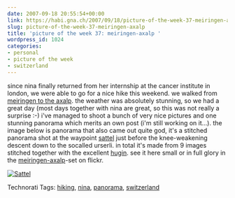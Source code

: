 ```yaml
---
date: 2007-09-18 20:55:54+00:00
link: https://habi.gna.ch/2007/09/18/picture-of-the-week-37-meiringen-axalp/
slug: picture-of-the-week-37-meiringen-axalp
title: 'picture of the week 37: meiringen-axalp '
wordpress_id: 1024
categories:
- personal
- picture of the week
- switzerland
---
```


since nina finally returned from her internship at the cancer institute in london, we were able to go for a nice hike this weekend. we walked from [meiringen to the axalp](http://tinyurl.com/2zxpop). the weather was absolutely stunning, so we had a great day (most days together with nina are great, so this was not really a surprise :-)
i've managed to shoot a bunch of  very nice pictures and one stunning panorama which merits an own post (i'm still working on it...).
the image below is panorama that also came out quite god, it's a stitched panorama shot at the waypoint [sattel](http://map.search.ch/meiringen?x=-2657&y=546&poi=verkehr,gastro,geo,anzeigen) just before the knee-weakening descent down to the socalled urserli. in total it's made from 9 images stitched together with the excellent [hugin](http://hugin.sourceforge.net/).
see it here small or in full glory in the [meiringen-axalp](https://flickr.com/photos/habi/sets/72157602063046768/)-set on flickr.



[![Sattel](https://habi.gna.ch/wp-content/uploads/2007/09/sattel-tm.jpg)](https://habi.gna.ch/wp-content/uploads/2007/09/sattel.jpg)




Technorati Tags: [hiking](http://www.technorati.com/tag/hiking), [nina](http://www.technorati.com/tag/nina), [panorama](http://www.technorati.com/tag/panorama), [switzerland](http://www.technorati.com/tag/switzerland)
